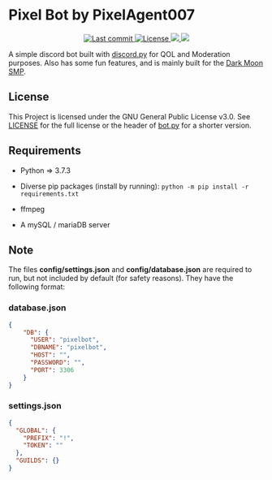 # Pixel Bot by PixelAgent007

<div align="center"><p>
    <a href="https://github.com/PixelAgent007/pixelbot/pulse">
      <img alt="Last commit" src="https://img.shields.io/github/last-commit/PixelAgent007/pixelbot" />
    </a>
    <a href="https://github.com/PixelAgent007/pixelbot/blob/main/LICENSE">
      <img src="https://img.shields.io/github/license/PixelAgent007/pixelbot?style=flat-square&logo=GNU" alt="License"/>
    </a>
    <a href="https://wakatime.com/badge/github/PixelAgent007/pixelbot">
      <img src="https://wakatime.com/badge/github/PixelAgent007/pixelbot.svg"/>
    </a>
    <a href="https://discord.gg/eHAhkk2A5C">
      <img src="https://img.shields.io/discord/849223970598420480"/>
    </a>
</div>

A simple discord bot built with [discord.py](https://discordpy.readthedocs.io/en/stable/) for QOL and Moderation purposes.
Also has some fun features, and is mainly built for the [Dark Moon SMP](https://discord.gg/eHAhkk2A5C).

## License

This Project is licensed under the GNU General Public License v3.0.
See [LICENSE](https://github.com/PixelAgent007/pixelbot/blob/main/LICENSE) for the full license or the header of [bot.py](https://github.com/PixelAgent007/pixelbot/blob/main/bot.py) for a shorter version.

## Requirements

+ Python => 3.7.3
+ Diverse pip packages (install by running):
`python -m pip install -r requirements.txt`

+ ffmpeg
+ A mySQL / mariaDB server

## Note

The files **config/settings.json** and **config/database.json** are required to run, but not included by default (for safety reasons).
They have the following format:

### database.json

```json
{
    "DB": {
      "USER": "pixelbot",
      "DBNAME": "pixelbot",
      "HOST": "",
      "PASSWORD": "",
      "PORT": 3306
    }
}
```

### settings.json

```json
{
  "GLOBAL": {
    "PREFIX": "!",
    "TOKEN": ""
  },
  "GUILDS": {}
}
```
